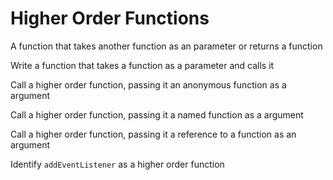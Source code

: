 # Higher Order Functions
A function that takes another function as an parameter or returns a function


Write a function that takes a function as a parameter and calls it


Call a higher order function, passing it an anonymous function as a argument


Call a higher order function, passing it a named function as a argument


Call a higher order function, passing it a reference to a function as an argument


Identify ```addEventListener``` as a higher order function
